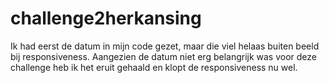 # challenge2herkansing
 Ik had eerst de datum in mijn code gezet, maar die viel helaas buiten beeld bij responsiveness. Aangezien de datum niet erg belangrijk was voor deze challenge heb ik het eruit gehaald en klopt de responsiveness nu wel.
